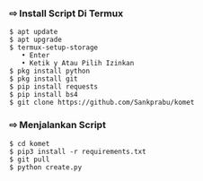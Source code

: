 ### ⇨  Install Script Di Termux
```
$ apt update
$ apt upgrade
$ termux-setup-storage  
   • Enter  
   • Ketik y Atau Pilih Izinkan
$ pkg install python
$ pkg install git
$ pip install requests
$ pip install bs4
$ git clone https://github.com/Sankprabu/komet
```
### ⇨  Menjalankan Script
```
$ cd komet
$ pip3 install -r requirements.txt
$ git pull
$ python create.py
```

